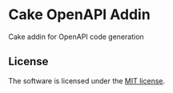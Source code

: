 # Cake OpenAPI Addin
Cake addin for OpenAPI code generation

## License
The software is licensed under the [MIT license](https://github.com/lukoerfer/cake-openapi/blob/master/LICENSE).
